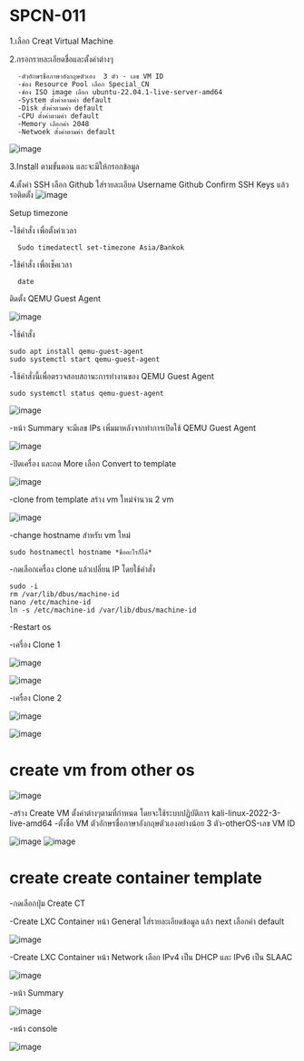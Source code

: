 # SPCN-011

1.เลือก Creat Virtual Machine 

2.กรอกรายละเอียดชื่อและตั้งค่าต่างๆ

      -ตัวอักษรชื่อภาษาอังกฤษตัวเอง  3 ตัว - เลข VM ID                                                                              
      -ช่อง Resource Pool เลือก Special_CN
      -ช่อง ISO image เลือก ubuntu-22.04.1-live-server-amd64
      -System ตั้งค่าตามค่า default 
      -Disk ตั้งค่าตามค่า default 
      -CPU ตั้งค่าตามค่า default
      -Memory เลือกค่า 2048
      -Netwoek ตั้งค่าตามค่า default
      
![image](https://user-images.githubusercontent.com/117457616/208311225-f371a262-2994-46f8-90ce-5ee23fd4d18c.png)

3.Install ตามขั้นตอน และจะมีให้กรอกข้อมูล

4.ตั้งค่า SSH เลือก Github ใส่รายละเอียด Username Github Confirm SSH Keys แล้วรอติดตั้ง
![image](https://user-images.githubusercontent.com/117457616/208311271-e6647a06-710e-4c3e-bd13-0bdf086b1cde.png)

Setup timezone

-ใช้คำสั่ง เพื่อตั้งค่าเวลา

      Sudo timedatectl set-timezone Asia/Bankok
      
-ใช้คำสั่ง เพื่อเช็คเวลา

      date
      
ติดตั้ง QEMU Guest Agent

![image](https://user-images.githubusercontent.com/117457616/208311466-261d255f-3bbf-4615-8b1c-9fe7e4eb707c.png)

-ใช้คำสั่ง

    sudo apt install qemu-guest-agent
    sudo systemctl start qemu-guest-agent
    
-ใช้คำสั่งนี้เพื่อตรวจสอบสถานะการทำงานของ QEMU Guest Agent

    sudo systemctl status qemu-guest-agent

![image](https://user-images.githubusercontent.com/117457616/208311554-ee9804c4-7d8c-40a1-bba6-abb35a753d7e.png)

-หน้า Summary จะมีเลข IPs เพิ่มมาหลังจากทำการเปิดใช้ QEMU Guest Agent

![image](https://user-images.githubusercontent.com/117457616/208311615-798bd848-c7b6-489a-8405-4c645501ded2.png)

-ปิดเครื่อง และกด More เลือก Convert to template

![image](https://user-images.githubusercontent.com/117457616/208311643-f1c35afa-2531-40d3-a7a0-8972570ca742.png)

-clone from template สร้าง vm ใหม่จำนวน 2 vm

![image](https://user-images.githubusercontent.com/117457616/208311770-d31642d9-7df5-48b0-97f8-4067c030b34c.png)

-change hostname สำหรับ vm ใหม่

    sudo hostnamectl hostname *ชื่ออะไรก็ได้*
    
-กดเลือกเครื่อง clone แล้วเปลี่ยน IP โดยใช้คำสั่ง

    sudo -i
    rm /var/lib/dbus/machine-id
    nano /etc/machine-id 
    ln -s /etc/machine-id /var/lib/dbus/machine-id
    
-Restart os

-เครื่อง Clone 1

![image](https://user-images.githubusercontent.com/117457616/208311830-167864b9-6569-4282-bed0-74905754e7cf.png)

![image](https://user-images.githubusercontent.com/117457616/208311838-78a254f2-ecd0-424f-a8b6-8455a31aa750.png)

-เครื่อง Clone 2

![image](https://user-images.githubusercontent.com/117457616/208311845-e12b4fc9-b87e-473e-a3fd-df0da3d22e90.png)

![image](https://user-images.githubusercontent.com/117457616/208311848-c0148666-bffe-41ff-b1cb-faac004ac560.png)

# create vm from other os

![image](https://user-images.githubusercontent.com/117457616/208311876-c83e533a-18a3-4025-8263-03a0795bd276.png)


-สร้าง Create VM ตั้งค่าต่างๆตามที่กำหนด โดยจะใช้ระบบปฏิบัติการ kali-linux-2022-3-live-amd64 -ตั้งชื่อ VM ตัวอักษรชื่อภาษาอังกฤษตัวเองอย่างน้อย 3 ตัว-otherOS-เลข VM ID

![image](https://user-images.githubusercontent.com/117457616/208313443-cc1dc1d7-f258-4ab9-85f0-55aa0fbb1a24.png)
![image](https://user-images.githubusercontent.com/117457616/208313457-93c28cdf-fd0c-4a8e-b7e1-fe65e812721c.png)

# create create container template

-กดเลือกปุ่ม Create CT

-Create LXC Container หน้า General ใส่รายละเอียดข้อมูล แล้ว next เลือกค่า default

![image](https://user-images.githubusercontent.com/117457616/208313501-debddd93-4b59-47a7-a4b8-111b2fded833.png)

-Create LXC Container หน้า Network เลือก IPv4 เป็น DHCP และ IPv6 เป็น SLAAC

![image](https://user-images.githubusercontent.com/117457616/208313516-a4a8f020-43f4-4675-af8a-695caf873bce.png)

-หน้า Summary

![image](https://user-images.githubusercontent.com/117457616/208313572-61e7df8f-d084-4cab-bc3d-303209f738e8.png)

-หน้า console

![image](https://user-images.githubusercontent.com/117457616/208313593-ba1b4234-88f9-4c5d-8eeb-7a02ff4a127c.png)












